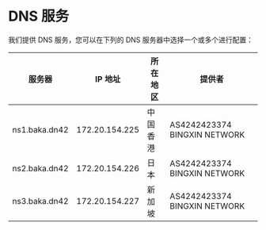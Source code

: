 # DNS 服务

我们提供 DNS 服务，您可以在下列的 DNS 服务器中选择一个或多个进行配置：

| 服务器         | IP 地址        | 所在地区    | 提供者                        |
| ------------- | -------------- | ---------- | ----------------------------- |
| ns1.baka.dn42 | 172.20.154.225 | 中国香港    | AS4242423374 BINGXIN NETWORK |
| ns2.baka.dn42 | 172.20.154.226 | 日本        | AS4242423374 BINGXIN NETWORK |
| ns3.baka.dn42 | 172.20.154.227 | 新加坡      | AS4242423374 BINGXIN NETWORK |